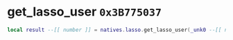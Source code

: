 # get_lasso_user `0x3B775037`

```lua
local result --[[ number ]] = natives.lasso.get_lasso_user(_unk0 --[[ number ]])
```